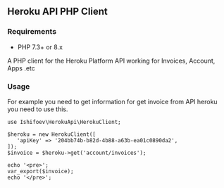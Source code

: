 ## Heroku API PHP Client

### Requirements
- PHP 7.3+ or 8.x 

A PHP client for the Heroku Platform API working for Invoices, Account, Apps .etc

### Usage

For example you need to get information for get invoice from API heroku you need to use this. 

````
use Ishifoev\HerokuApi\HerokuClient;

$heroku = new HerokuClient([
   'apiKey' => '204bb74b-b82d-4b88-a63b-ea01c0890da2',
]);
$invoice = $heroku->get('account/invoices');

echo '<pre>';
var_export($invoice);
echo '</pre>';
````